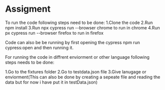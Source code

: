 # Assigment

To run the code following steps need to be done:
1.Clone the code
2.Run npm install
3.Run npx cypress run --browser chrome to run in chrome
4.Run px cypress run --browser firefox to run in firefox 

Code can also be be running  by first opening the cypress npm run cypress:open   and then running it.

For running the code in diffrent enviorment or other language following steps needs to be done:

1.Go to the fixtures folder
2.Go to testdata.json file 
3.Give lanugage or enviorment(This can also be done by creating a sepeate file and reading the data but for now i have put it in testData.json)


